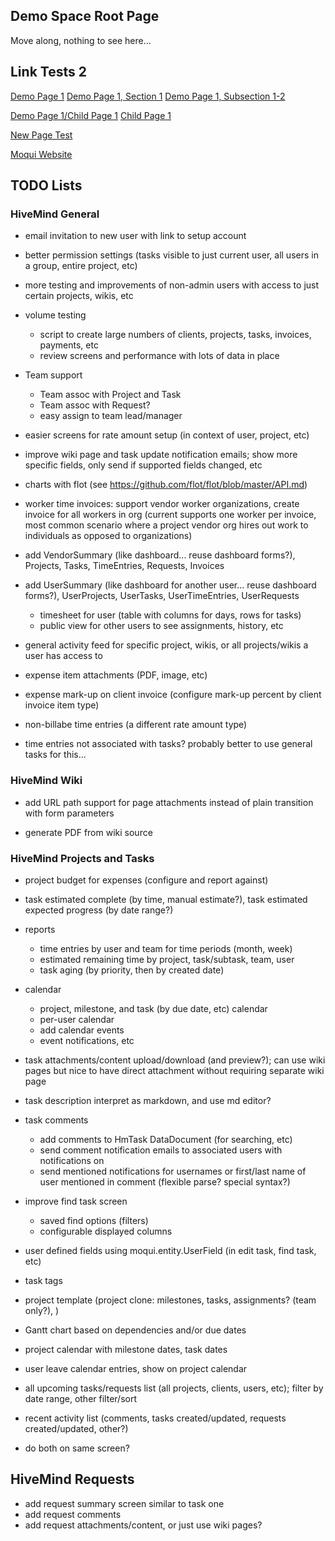 ## Demo Space Root Page

Move along, nothing to see here...

## Link Tests 2

[Demo Page 1](DEMO/Demo+Page+1)
[Demo Page 1, Section 1](DEMO/Demo+Page+1#Section1)
[Demo Page 1, Subsection 1-2](DEMO/Demo+Page+1#Section12)

[Demo Page 1/Child Page 1](DEMO/Demo+Page+1/Child+Page+1)
[Child Page 1](DEMO/Child+Page+1)

[New Page Test](DEMO/New+Page+Test)

[Moqui Website](http://www.moqui.org)

## TODO Lists

### HiveMind General

* email invitation to new user with link to setup account

* better permission settings (tasks visible to just current user, all users in a group, entire project, etc)
* more testing and improvements of non-admin users with access to just certain projects, wikis, etc

* volume testing
    * script to create large numbers of clients, projects, tasks, invoices, payments, etc
    * review screens and performance with lots of data in place

* Team support
    * Team assoc with Project and Task
    * Team assoc with Request?
    * easy assign to team lead/manager

* easier screens for rate amount setup (in context of user, project, etc)

* improve wiki page and task update notification emails; show more specific fields, only send if supported fields changed, etc

* charts with flot (see https://github.com/flot/flot/blob/master/API.md)

* worker time invoices: support vendor worker organizations, create invoice for all workers in org (current supports one worker
  per invoice, most common scenario where a project vendor org hires out work to individuals as opposed to organizations)

* add VendorSummary (like dashboard... reuse dashboard forms?), Projects, Tasks, TimeEntries, Requests, Invoices
* add UserSummary (like dashboard for another user... reuse dashboard forms?), UserProjects, UserTasks, UserTimeEntries, UserRequests
    * timesheet for user (table with columns for days, rows for tasks)
    * public view for other users to see assignments, history, etc

* general activity feed for specific project, wikis, or all projects/wikis a user has access to

* expense item attachments (PDF, image, etc)
* expense mark-up on client invoice (configure mark-up percent by client invoice item type)

* non-billabe time entries (a different rate amount type)
* time entries not associated with tasks? probably better to use general tasks for this...

### HiveMind Wiki

* add URL path support for page attachments instead of plain transition with form parameters

* generate PDF from wiki source

### HiveMind Projects and Tasks

* project budget for expenses (configure and report against)
* task estimated complete (by time, manual estimate?), task estimated expected progress (by date range?)

* reports
    * time entries by user and team for time periods (month, week)
    * estimated remaining time by project, task/subtask, team, user
    * task aging (by priority, then by created date)

* calendar
    * project, milestone, and task (by due date, etc) calendar
    * per-user calendar
    * add calendar events
    * event notifications, etc

* task attachments/content upload/download (and preview?); can use wiki pages but nice to have direct attachment without requiring separate wiki page
* task description interpret as markdown, and use md editor?

* task comments
    * add comments to HmTask DataDocument (for searching, etc)
    * send comment notification emails to associated users with notifications on
    * send mentioned notifications for usernames or first/last name of user mentioned in comment (flexible parse? special syntax?)

* improve find task screen
    * saved find options (filters)
    * configurable displayed columns

* user defined fields using moqui.entity.UserField (in edit task, find task, etc)
* task tags

* project template (project clone: milestones, tasks, assignments? (team only?), )

* Gantt chart based on dependencies and/or due dates
* project calendar with milestone dates, task dates
* user leave calendar entries, show on project calendar

* all upcoming tasks/requests list (all projects, clients, users, etc); filter by date range, other filter/sort
* recent activity list (comments, tasks created/updated, requests created/updated, other?)
* do both on same screen?

## HiveMind Requests

* add request summary screen similar to task one
* add request comments
* add request attachments/content, or just use wiki pages?

                        
